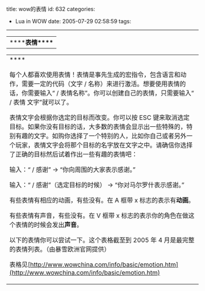 title: wow的表情
id: 632
categories:
  - Lua in WOW
date: 2005-07-29 02:58:59
tags:
---

<div id="msgcns!9697D6160EFEBC17!143" class="bvMsg"><div>
<table cellspacing="0" cellpadding="3" width="601" border="0">
<tbody>
<tr>
<td><span>****<span><strong><strong><b><strong><b><strong><strong><b><strong><strong><b><strong><strong><b><strong><b><strong><b>表情****</b></strong></b></strong></strong></b></strong></strong></b></strong></strong></b></strong></b></strong></strong></span></b></strong></span></td></tr></tbody></table>

<table cellspacing="0" cellpadding="0" width="601" border="0">
<tbody>
<tr>
<td>**<span></span>**

每个人都喜欢使用表情！表情是事先生成的宏指令，包含语言和动作，需要一定的代码（文字 / 名称）来进行激活。想要使用表情的话，你需要输入“ / 表情名称”。你可以创建自己的表情，只需要输入“ / 表情 文字”就可以了。 

表情文字会根据你选定的目标而改变。你可以按 ESC 键来取消选定目标。如果你没有目标的话，大多数的表情会显示出一些特殊的，特别有趣的文字。如购你选择了一个特别的人，比如你自己或者另外一个玩家，表情文字会将那个目标的名字放在文字之中。请确信你选择了正确的目标然后试着作出一些有趣的表情吧： 

输入：“ / 感谢” -&gt; “你向周围的大家表示感谢。” 

输入：“ / 感谢”（选定目标的时候） -&gt; “你对马尔罗什表示感谢。” 

有些表情有相应的动画，有些没有。在 A 框带 x 标志的表示有**动画**。 

有些表情有声音，有些没有。在 V 框带 x 标志的表示你的角色在做这个表情的时候会发出**声音**。 

以下的表情你可以尝试一下。这个表格截至到 2005 年 4 月是最完整的表情列表。（由暴雪欧洲官网提供） 

表格见[http://www.wowchina.com/info/basic/emotion.htm](http://www.wowchina.com/info/basic/emotion.htm)
</td></tr></tbody></table></div></div>